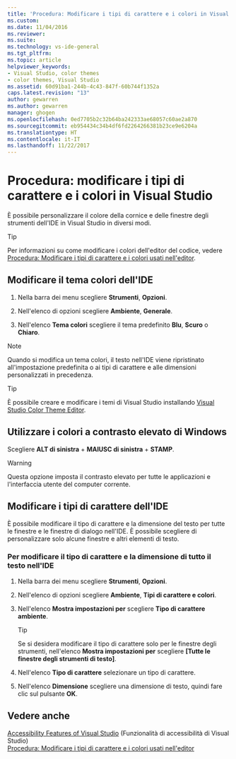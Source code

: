 ```yaml
---
title: 'Procedura: Modificare i tipi di carattere e i colori in Visual Studio | Microsoft Docs'
ms.custom: 
ms.date: 11/04/2016
ms.reviewer: 
ms.suite: 
ms.technology: vs-ide-general
ms.tgt_pltfrm: 
ms.topic: article
helpviewer_keywords:
- Visual Studio, color themes
- color themes, Visual Studio
ms.assetid: 60d91ba1-244b-4c43-847f-60b744f1352a
caps.latest.revision: "13"
author: gewarren
ms.author: gewarren
manager: ghogen
ms.openlocfilehash: 0ed7705b2c32b64ba242333ae68057c60ae2a870
ms.sourcegitcommit: eb954434c34b4df6fd2264266381b23ce9e6204a
ms.translationtype: HT
ms.contentlocale: it-IT
ms.lasthandoff: 11/22/2017
---
```

# <a name="how-to-change-fonts-and-colors-in-visual-studio"></a>Procedura: modificare i tipi di carattere e i colori in Visual Studio

È possibile personalizzare il colore della cornice e delle finestre degli strumenti dell'IDE in Visual Studio in diversi modi.

> [!TIP]
> Per informazioni su come modificare i colori dell'editor del codice, vedere [Procedura: Modificare i tipi di carattere e i colori usati nell'editor](../ide/reference/how-to-change-fonts-and-colors-in-the-editor.md).

## <a name="change-the-color-theme-of-the-ide"></a>Modificare il tema colori dell'IDE

1. Nella barra dei menu scegliere **Strumenti**, **Opzioni**.

1. Nell'elenco di opzioni scegliere **Ambiente**, **Generale**.

1. Nell'elenco **Tema colori** scegliere il tema predefinito **Blu**, **Scuro** o **Chiaro**.

> [!NOTE]
> Quando si modifica un tema colori, il testo nell'IDE viene ripristinato all'impostazione predefinita o ai tipi di carattere e alle dimensioni personalizzati in precedenza.

> [!TIP]
> È possibile creare e modificare i temi di Visual Studio installando [Visual Studio Color Theme Editor](https://marketplace.visualstudio.com/items?itemName=VisualStudioProductTeam.VisualStudio2017ColorThemeEditor).

## <a name="use-windows-high-contrast-colors"></a>Utilizzare i colori a contrasto elevato di Windows

Scegliere **ALT di sinistra** + **MAIUSC di sinistra** + **STAMP**.

> [!WARNING]
> Questa opzione imposta il contrasto elevato per tutte le applicazioni e l'interfaccia utente del computer corrente.

## <a name="change-ide-fonts"></a>Modificare i tipi di carattere dell'IDE

È possibile modificare il tipo di carattere e la dimensione del testo per tutte le finestre e le finestre di dialogo nell'IDE. È possibile scegliere di personalizzare solo alcune finestre e altri elementi di testo.

### <a name="to-change-the-font-and-size-of-all-text-in-the-ide"></a>Per modificare il tipo di carattere e la dimensione di tutto il testo nell'IDE

1. Nella barra dei menu scegliere **Strumenti**, **Opzioni**.

1. Nell'elenco di opzioni scegliere **Ambiente**, **Tipi di carattere e colori**.

1. Nell'elenco **Mostra impostazioni per** scegliere **Tipo di carattere ambiente**.

    > [!TIP]
    > Se si desidera modificare il tipo di carattere solo per le finestre degli strumenti, nell'elenco **Mostra impostazioni per** scegliere **[Tutte le finestre degli strumenti di testo]**.

1. Nell'elenco **Tipo di carattere** selezionare un tipo di carattere.

1. Nell'elenco **Dimensione** scegliere una dimensione di testo, quindi fare clic sul pulsante **OK**.

## <a name="see-also"></a>Vedere anche

[Accessibility Features of Visual Studio](../ide/reference/accessibility-features-of-visual-studio.md) (Funzionalità di accessibilità di Visual Studio)  
[Procedura: Modificare i tipi di carattere e i colori usati nell'editor](../ide/reference/how-to-change-fonts-and-colors-in-the-editor.md)